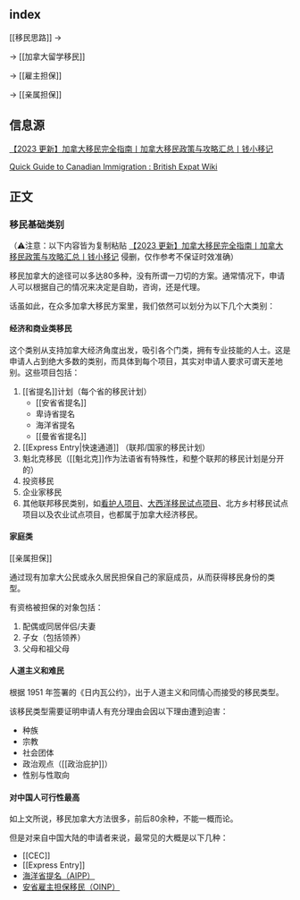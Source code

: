 ## index

[[移民思路]] ->

-> [[加拿大留学移民]]

-> [[雇主担保]]

-> [[亲属担保]]

## 信息源

[【2023 更新】加拿大移民完全指南丨加拿大移民政策与攻略汇总丨钱小移记](https://qianxiaoyi.com/canada-immigration/)


[Quick Guide to Canadian Immigration : British Expat Wiki](https://britishexpats.com/wiki/Quick_Guide_to_Canadian_Immigration)


## 正文

### 移民基础类别

（⚠️注意：以下内容皆为复制粘贴 [【2023 更新】加拿大移民完全指南丨加拿大移民政策与攻略汇总丨钱小移记](https://qianxiaoyi.com/canada-immigration/) 侵删，仅作参考不保证时效准确）

移民加拿大的途径可以多达80多种，没有所谓一刀切的方案。通常情况下，申请人可以根据自己的情况来决定是自助，咨询，还是代理。

话虽如此，在众多加拿大移民方案里，我们依然可以划分为以下几个大类别：

#### 经济和商业类移民

这个类别从支持加拿大经济角度出发，吸引各个门类，拥有专业技能的人士。这是申请人占到绝大多数的类别，而具体到每个项目，其实对申请人要求可谓天差地别。这些项目包括：

1.  [[省提名]]计划（每个省的移民计划）
    -   [[安省省提名]]
    -   卑诗省提名
    -   海洋省提名
    -   [[曼省省提名]]
2.  [[Express Entry|快速通道]] （联邦/国家的移民计划）
3.  魁北克移民（[[魁北克]]作为法语省有特殊性，和整个联邦的移民计划是分开的）
4.  投资移民
5.  企业家移民
6.  其他联邦移民类别，如[看护人项目](https://qianxiaoyi.com/caregiver-pilot/)、[大西洋移民试点项目](https://qianxiaoyi.com/atlantic-immigration-pilot-program-aipp/)、北方乡村移民试点项目以及农业试点项目，也都属于加拿大经济移民。

#### 家庭类

[[亲属担保]]

通过现有加拿大公民或永久居民担保自己的家庭成员，从而获得移民身份的类型。 

有资格被担保的对象包括：

1.  配偶或同居伴侣/夫妻
2.  子女（包括领养） 
3.  父母和祖父母 


#### 人道主义和难民

根据 1951 年签署的《日内瓦公约》，出于人道主义和同情心而接受的移民类型。

该移民类型需要证明申请人有充分理由会因以下理由遭到迫害：

-   种族
-   宗教
-   社会团体
-   政治观点（[[政治庇护]]）
-   性别与性取向

#### 对中国人可行性最高

如上文所说，移民加拿大方法很多，前后80余种，不能一概而论。

但是对来自中国大陆的申请者来说，最常见的大概是以下几种：

-   [[CEC]]
-   [[Express Entry]]
-   [海洋省提名（AIPP）](https://qianxiaoyi.com/atlantic-immigration-pilot-program-aipp/)
-   [安省雇主担保移民（OINP）](https://qianxiaoyi.com/canada-oinp/) 